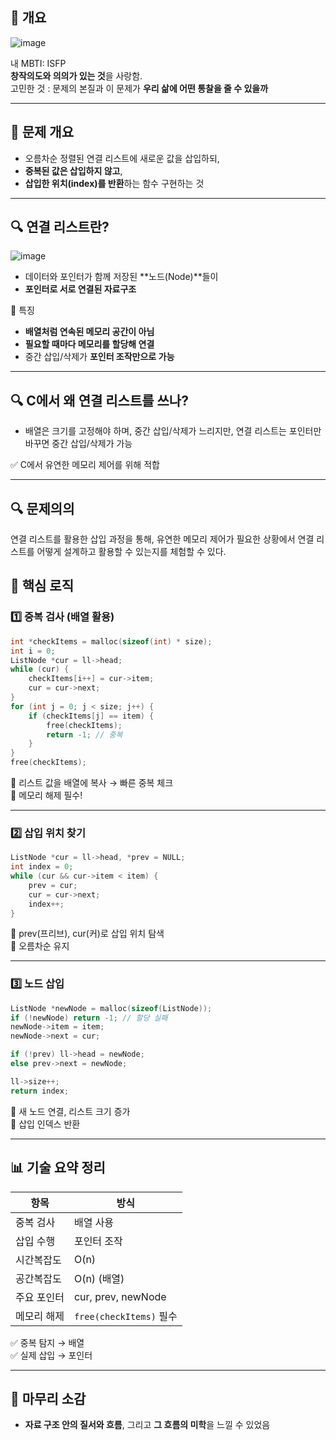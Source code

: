 ## 🔹 개요

![image](https://github.com/user-attachments/assets/f8a704ee-1037-4431-a7a2-6ba0d0a79a97)

내 MBTI: ISFP  
**창작의도와 의의가 있는 것**을 사랑함.  
고민한 것 : 문제의 본질과 이 문제가 **우리 삶에 어떤 통찰을 줄 수 있을까**

---

## 📌 문제 개요 
- 오름차순 정렬된 연결 리스트에 새로운 값을 삽입하되,
- **중복된 값은 삽입하지 않고**,
- **삽입한 위치(index)를 반환**하는 함수 구현하는 것

---

## 🔍 연결 리스트란?

![image](https://github.com/user-attachments/assets/49cec4f1-0af8-4b70-9c35-22776dc17971)

- 데이터와 포인터가 함께 저장된 **노드(Node)**들이
- **포인터로 서로 연결된 자료구조**

📌 특징
- **배열처럼 연속된 메모리 공간이 아님**
- **필요할 때마다 메모리를 할당해 연결**
- 중간 삽입/삭제가 **포인터 조작만으로 가능**

---

## 🔍 C에서 왜 연결 리스트를 쓰나?
- 배열은 크기를 고정해야 하며, 중간 삽입/삭제가 느리지만,
  연결 리스트는 포인터만 바꾸면 중간 삽입/삭제가 가능
  
✅ C에서 유연한 메모리 제어를 위해 적합

---

## 🔍 문제의의
연결 리스트를 활용한 삽입 과정을 통해, 유연한 메모리 제어가 필요한 상황에서 연결 리스트를 어떻게 설계하고 활용할 수 있는지를 체험할 수 있다.

## 🔧 핵심 로직
### 1️⃣ 중복 검사 (배열 활용)

```c
int *checkItems = malloc(sizeof(int) * size);
int i = 0;
ListNode *cur = ll->head;
while (cur) {
    checkItems[i++] = cur->item;
    cur = cur->next;
}
for (int j = 0; j < size; j++) {
    if (checkItems[j] == item) {
        free(checkItems);
        return -1; // 중복
    }
}
free(checkItems);
```

📌 리스트 값을 배열에 복사 → 빠른 중복 체크  
📌 메모리 해제 필수!

---

### 2️⃣ 삽입 위치 찾기

```c
ListNode *cur = ll->head, *prev = NULL;
int index = 0;
while (cur && cur->item < item) {
    prev = cur;
    cur = cur->next;
    index++;
}
```

📌 prev(프리브), cur(커)로 삽입 위치 탐색  
📌 오름차순 유지

---

### 3️⃣ 노드 삽입

```c
ListNode *newNode = malloc(sizeof(ListNode));
if (!newNode) return -1; // 할당 실패
newNode->item = item;
newNode->next = cur;

if (!prev) ll->head = newNode;
else prev->next = newNode;

ll->size++;
return index;
```

📌 새 노드 연결, 리스트 크기 증가  
📌 삽입 인덱스 반환

---

## 📊 기술 요약 정리

| 항목         | 방식         |
|--------------|--------------|
| 중복 검사     | 배열 사용      |
| 삽입 수행     | 포인터 조작    |
| 시간복잡도     | O(n)          |
| 공간복잡도     | O(n) (배열)   |
| 주요 포인터   | cur, prev, newNode |
| 메모리 해제   | `free(checkItems)` 필수 |

✅ 중복 탐지 → 배열  
✅ 실제 삽입 → 포인터

---

## 💬 마무리 소감
- **자료 구조 안의 질서와 흐름**, 그리고 **그 흐름의 미학**을 느낄 수 있었음
